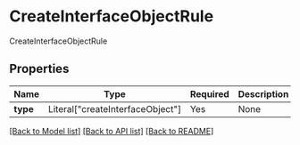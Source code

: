 # CreateInterfaceObjectRule

CreateInterfaceObjectRule

## Properties
| Name | Type | Required | Description |
| ------------ | ------------- | ------------- | ------------- |
**type** | Literal["createInterfaceObject"] | Yes | None |


[[Back to Model list]](../../../../README.md#models-v1-link) [[Back to API list]](../../../../README.md#apis-v1-link) [[Back to README]](../../../../README.md)
